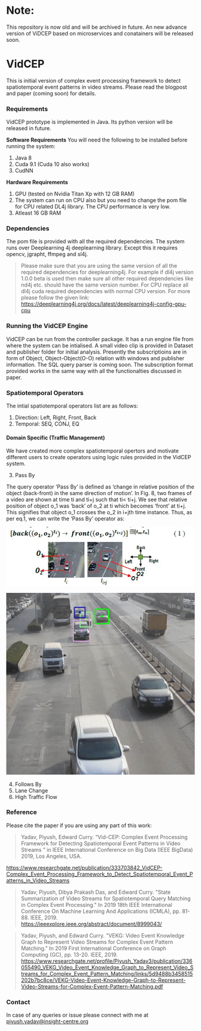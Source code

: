 # Note: 
This repository is now old and will be archived in future. An new advance version of ViDCEP based on microservices and conatainers will be released soon.

# VidCEP
This is initial version of complex event processing framework to detect spatiotemporal event patterns in video streams.
Please read the blogpost and paper  (coming soon) for details.

### Requirements
VidCEP prototype is implemented in Java. Its python version will be released in future.

**Software Requirements**
You will need the following to be installed before running the system:
1. Java 8
2. Cuda 9.1 (Cuda 10 also works)
3. CudNN

**Hardware Requirements**
1. GPU (tested on Nvidia Titan Xp with 12 GB RAM)
2. The system can run on CPU also but you need to change the pom file for CPU related DL4j library. The CPU performance is very low.
3. Atleast 16 GB RAM


### Dependencies
The pom file is provided with all the required dependencies. The system runs over Deeplearning 4j deeplearning library. Except this it requires opencv, jgrapht, ffmpeg and sl4j. 
> Please make sure that you are using the same version of all the required dependencies for deeplearning4j. For example if dl4j version 1.0.0 beta is used then make sure all other required dependencies like nd4j etc. should have the same version number. For CPU replace all dl4j cuda required dependencies with normal CPU version. For more please follow the given link: https://deeplearning4j.org/docs/latest/deeplearning4j-config-gpu-cpu

### Running the VidCEP Engine
VidCEP can be run from the controller package. It has a run engine file from where the system can be intialised. A small video clip is provided in Dataset and publisher folder for initial analysis. Presently the subscriptioins are in form of Object, Object-Object(O-O) relation with windows and publisher information. The SQL query parser is coming soon. The subscription format provided works in the same way with all the functionalties discussed in paper.   

### Spatiotemporal Operators
The intial spatiotemporal operators list are as follows:
1. Direction: Left, Right, Front, Back
2. Temporal: SEQ, CONJ, EQ
#### Domain Specific (Traffic Management)
We have created more complex spatiotemporal opertors and motivate different users to create operators using logic rules provided in the VidCEP system. 

3. Pass By

The query operator ‘Pass By’ is defined as ‘change in relative position of the object (back-front) in the same direction of motion’. In Fig. 8, two frames of a video are shown at time ti and ti+j such that ti< ti+j. We see that relative position of object o_1 was ‘back’ of o_2 at ti which becomes ‘front’ at ti+j. This signifies that object o_1  crosses the o_2 in i+jth time instance. Thus, as per eq.1, we can write the ‘Pass By’ operator as:

![alt text](https://github.com/piyushy1/VidCEP/blob/master/MMCEP_V1/src/org/insight/nuig/subscriber/pass%20by.JPG)

![alt text](https://github.com/piyushy1/VidCEP/blob/master/MMCEP_V1/src/org/insight/nuig/subscriber/pass%20by%202.gif)

4. Follows By
5. Lane Change
6. High Traffic Flow

### Reference
Please cite the paper if you are using any part of this work:

>Yadav, Piyush, Edward Curry. “Vid-CEP: Complex Event Processing Framework for Detecting Spatiotemporal Event Patterns in Video Streams ” in IEEE International Conference on Big Data (IEEE BigData) 2019, Los Angeles, USA.

https://www.researchgate.net/publication/333703842_VidCEP-Complex_Event_Processing_Framework_to_Detect_Spatiotemporal_Event_Patterns_in_Video_Streams

>Yadav, Piyush, Dibya Prakash Das, and Edward Curry. "State Summarization of Video Streams for Spatiotemporal Query Matching in Complex Event Processing." In 2019 18th IEEE International Conference On Machine Learning And Applications (ICMLA), pp. 81-88. IEEE, 2019.
https://ieeexplore.ieee.org/abstract/document/8999043/

>Yadav, Piyush, and Edward Curry. "VEKG: Video Event Knowledge Graph to Represent Video Streams for Complex Event Pattern Matching." In 2019 First International Conference on Graph Computing (GC), pp. 13-20. IEEE, 2019.
https://www.researchgate.net/profile/Piyush_Yadav3/publication/336055490_VEKG_Video_Event_Knowledge_Graph_to_Represent_Video_Streams_for_Complex_Event_Pattern_Matching/links/5d9488b3458515202b7bc8ce/VEKG-Video-Event-Knowledge-Graph-to-Represent-Video-Streams-for-Complex-Event-Pattern-Matching.pdf

### Contact
In case of any queries or issue please connect with me at piyush.yadav@insight-centre.org
